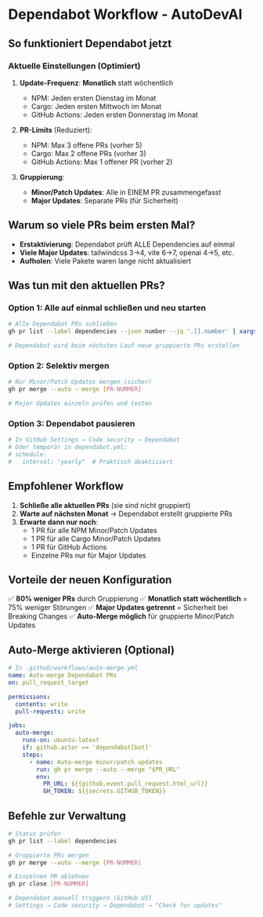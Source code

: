 # Dependabot Workflow - AutoDevAI

## So funktioniert Dependabot jetzt

### Aktuelle Einstellungen (Optimiert)

1. **Update-Frequenz**: **Monatlich** statt wöchentlich
   - NPM: Jeden ersten Dienstag im Monat
   - Cargo: Jeden ersten Mittwoch im Monat
   - GitHub Actions: Jeden ersten Donnerstag im Monat

2. **PR-Limits** (Reduziert):
   - NPM: Max 3 offene PRs (vorher 5)
   - Cargo: Max 2 offene PRs (vorher 3)
   - GitHub Actions: Max 1 offener PR (vorher 2)

3. **Gruppierung**:
   - **Minor/Patch Updates**: Alle in EINEM PR zusammengefasst
   - **Major Updates**: Separate PRs (für Sicherheit)

## Warum so viele PRs beim ersten Mal?

- **Erstaktivierung**: Dependabot prüft ALLE Dependencies auf einmal
- **Viele Major Updates**: tailwindcss 3→4, vite 6→7, openai 4→5, etc.
- **Aufholen**: Viele Pakete waren lange nicht aktualisiert

## Was tun mit den aktuellen PRs?

### Option 1: Alle auf einmal schließen und neu starten

```bash
# Alle Dependabot PRs schließen
gh pr list --label dependencies --json number --jq '.[].number' | xargs -I {} gh pr close {}

# Dependabot wird beim nächsten Lauf neue gruppierte PRs erstellen
```

### Option 2: Selektiv mergen

```bash
# Nur Minor/Patch Updates mergen (sicher)
gh pr merge --auto --merge [PR-NUMMER]

# Major Updates einzeln prüfen und testen
```

### Option 3: Dependabot pausieren

```bash
# In GitHub Settings → Code security → Dependabot
# Oder temporär in dependabot.yml:
# schedule:
#   interval: "yearly"  # Praktisch deaktiviert
```

## Empfohlener Workflow

1. **Schließe alle aktuellen PRs** (sie sind nicht gruppiert)
2. **Warte auf nächsten Monat** → Dependabot erstellt gruppierte PRs
3. **Erwarte dann nur noch**:
   - 1 PR für alle NPM Minor/Patch Updates
   - 1 PR für alle Cargo Minor/Patch Updates
   - 1 PR für GitHub Actions
   - Einzelne PRs nur für Major Updates

## Vorteile der neuen Konfiguration

✅ **80% weniger PRs** durch Gruppierung ✅ **Monatlich statt wöchentlich** = 75% weniger Störungen
✅ **Major Updates getrennt** = Sicherheit bei Breaking Changes ✅ **Auto-Merge möglich** für
gruppierte Minor/Patch Updates

## Auto-Merge aktivieren (Optional)

```yaml
# In .github/workflows/auto-merge.yml
name: Auto-merge Dependabot PRs
on: pull_request_target

permissions:
  contents: write
  pull-requests: write

jobs:
  auto-merge:
    runs-on: ubuntu-latest
    if: github.actor == 'dependabot[bot]'
    steps:
      - name: Auto-merge minor/patch updates
        run: gh pr merge --auto --merge "$PR_URL"
        env:
          PR_URL: ${{github.event.pull_request.html_url}}
          GH_TOKEN: ${{secrets.GITHUB_TOKEN}}
```

## Befehle zur Verwaltung

```bash
# Status prüfen
gh pr list --label dependencies

# Gruppierte PRs mergen
gh pr merge --auto --merge [PR-NUMMER]

# Einzelnen PR ablehnen
gh pr close [PR-NUMMER]

# Dependabot manuell triggern (GitHub UI)
# Settings → Code security → Dependabot → "Check for updates"
```
